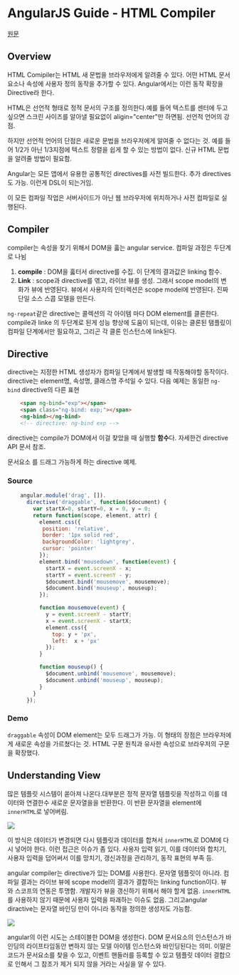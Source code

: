 # AngularJS Guide - HTML Compiler

[원문](http://docs.angularjs.org/guide/compiler)

## Overview

HTML Comipiler는 HTML 새 문법을 브라우저에게 알려줄 수 있다. 어떤  HTML 문서요소나 속성에 사용자 정의 동작을 추가할 수 있다. Angular에서는 이런 동작 확장을 Directive라 한다.

HTML은 선언적 형태로 정적 문서의 구조를 정의한다.예를 들어 텍스트를 센터에 두고 싶으면 스크린 사이즈를 알아낼 필요없이 aligin="center"만 하면됨. 선언적 언어의 강점.

하지만 선언적 언어의 단점은 새로운 문법을 브라우저에게 알여줄 수 없다는 것. 예를 들어 1/2가 아닌 1/3지점에 텍스트 정렬을 쉽게 할 수 있는 방법이 없다. 신규 HTML 문법을 알려줄 방법이 필요함.

Angular는 모든 앱에서 유용한 공통적인 directives를 사전 빌드한다. 추가 directives도 가능. 이런게 DSL이 되는거임.

이 모든 컴파일 작업은 서버사이드가 아닌 웹 브라우저에 위치하거나 사전 컴파일로 실행된다.

## Compiler

compiler는 속성을 찾기 위해서 DOM을 훓는  angular service. 컴파일 과정은 두단계로 나뉨

1. **compile** : DOM을 훓터서 directive를 수집. 이 단계의 결과값은 linking 함수.
2. **Link** : scope과 directive를 엮고, 라이브 뷰를 생성. 그래서 scope model의 변화가 뷰에 반영된다. 뷰에서 사용자의 인터렉션은 scope model에 반영된다. 진짜 단일 소스 스콥 모델을 만든다.

`ng-repeat`같은 directive는 콜렉션의 각 아이템 마다  DOM element를 클론한다. compile과 linke 의 두단계로 된게 성능 향상에 도움이 되는데, 이유는 클론된 탬플맀이 컴파일 단계에서만 필요하고, 그리곤 각 클론 인스턴스에 link된다.

## Directive

directive는 지정한 HTML 생성자가 컴파일 단계에서 발생할 때 작동해야할 동작이다. directive는 element명, 속성명, 클래스명 주석일 수 있다. 다음 예제는 동일한 `ng-bind` directive의 다른 표현

```html
    <span ng-bind="exp"></span>
    <span class="ng-bind: exp;"></span>
    <ng-bind></ng-bind>
    <!-- directive: ng-bind exp -->
```

directive는 compile가 DOM에서 이걸 찾았을 때 실행할 **함수**다. 자세한건 directive API 문서 참조.

문서요소 를 드래그 가능하게 하는 directive 예제.

### Source

```js
    angular.module('drag', []).
      directive('draggable', function($document) {
        var startX=0, startY=0, x = 0, y = 0;
        return function(scope, element, attr) {
          element.css({
           position: 'relative',
           border: '1px solid red',
           backgroundColor: 'lightgrey',
           cursor: 'pointer'
          });
          element.bind('mousedown', function(event) {
            startX = event.screenX - x;
            startY = event.screenY - y;
            $document.bind('mousemove', mousemove);
            $document.bind('mouseup', mouseup);
          });

          function mousemove(event) {
            y = event.screenY - startY;
            x = event.screenX - startX;
            element.css({
              top: y + 'px',
              left:  x + 'px'
            });
          }

          function mouseup() {
            $document.unbind('mousemove', mousemove);
            $document.unbind('mouseup', mouseup);
          }
        }
      });
```

### Demo

`draggable` 속성이 DOM element는 모두 드래그가 가능. 이 형태의 장점은 브라우저에게 새로운 속성을 가르쳤다는 것. HTML 구문 원칙과 유사한 속성으로 브라우저의 구문을 확장했다.

## Understanding View

많은 템플릿 시스템이 쏟아져 나온다.대부분은 정적 문자열 템플릿을 작성하고 이를 데이터와 연결한수 새로운 문자열을을 반환한다. 이 반환 문자열을 element에 `innerHTML`로 넣어버림.

![](http://docs.angularjs.org/img/One_Way_Data_Binding.png)

이 방식은 데이터가 변경되면 다시 템플릿과 데이터를 합쳐서 `innerHTML`로 DOM에 다시 넣어야 한다. 이런 접근은 이슈가 좀 있다. 사용자 입력 읽기, 이를 데이터와 합치기, 사용자 입력을 덥어써서 이를 망치기, 갱신과정을 관리하기, 동작 표현의 부족 등.

angular compiler는 directive가 있는 DOM를 사용한다. 문자열 템플릿이 아니라. 컴파일 결과는 라이브 뷰에 scope model의 결과가 결합하는 linking function이다. 뷰와 스코프의 연동은 투명함. 개발자가 뷰을 갱신하기 위해서 해야 할게 없음. `innerHTML`를 사용하지 않기 때문에 사용자 입력을 파괘하는 이슈도 없음. 그리고angular diractive는 문자열 바인딩 만이 아니라 동작을 정의한 생성자도 가능함.

![](http://docs.angularjs.org/img/Two_Way_Data_Binding.png)

angular의 이런 시도는 스테이블한  DOM을 생성한다. DOM 문서요소의 인스턴스가 바인딩의 라이프타임동안 변하지 않는 모델 아이템 인스턴스와 바인딩된다는 의미. 이말은 코드가 문서요소를 찾을 수 있고, 이벤트 핸들러를 등록할 수 있고 템플릿 데이터 결합으로 인해서 그 참조가 제거 되지 않을 거라는 사실을 알 수 있다.
